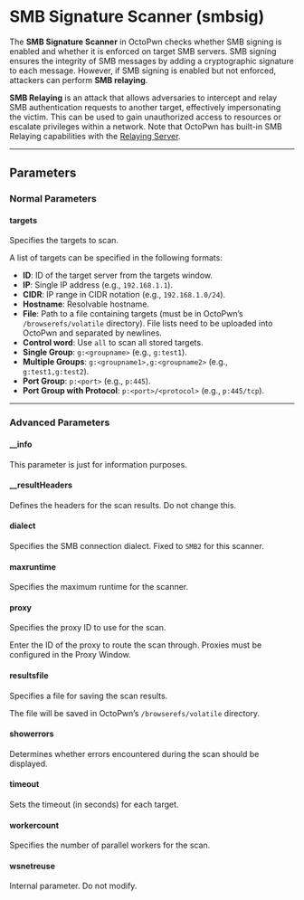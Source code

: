 # SMB Signature Scanner (smbsig)

The **SMB Signature Scanner** in OctoPwn checks whether SMB signing is enabled and whether it is enforced on target SMB servers. SMB signing ensures the integrity of SMB messages by adding a cryptographic signature to each message. However, if SMB signing is enabled but not enforced, attackers can perform **SMB relaying**.

**SMB Relaying** is an attack that allows adversaries to intercept and relay SMB authentication requests to another target, effectively impersonating the victim. This can be used to gain unauthorized access to resources or escalate privileges within a network. Note that OctoPwn has built-in SMB Relaying capabilities with the [Relaying Server](../servers/relay.html).

---

## Parameters

### Normal Parameters

#### targets
Specifies the targets to scan.

A list of targets can be specified in the following formats:

- **ID**: ID of the target server from the targets window.
- **IP**: Single IP address (e.g., `192.168.1.1`).
- **CIDR**: IP range in CIDR notation (e.g., `192.168.1.0/24`).
- **Hostname**: Resolvable hostname.
- **File**: Path to a file containing targets (must be in OctoPwn’s `/browserefs/volatile` directory). File lists need to be uploaded into OctoPwn and separated by newlines.
- **Control word**: Use `all` to scan all stored targets.
- **Single Group**: `g:<groupname>` (e.g., `g:test1`).
- **Multiple Groups**: `g:<groupname1>,g:<groupname2>` (e.g., `g:test1,g:test2`).
- **Port Group**: `p:<port>` (e.g., `p:445`).
- **Port Group with Protocol**: `p:<port>/<protocol>` (e.g., `p:445/tcp`).

---

### Advanced Parameters

#### __info
This parameter is just for information purposes.

#### __resultHeaders
Defines the headers for the scan results. Do not change this.

#### dialect
Specifies the SMB connection dialect. Fixed to `SMB2` for this scanner.
#### maxruntime
Specifies the maximum runtime for the scanner.
#### proxy
Specifies the proxy ID to use for the scan.

Enter the ID of the proxy to route the scan through. Proxies must be configured in the Proxy Window.

#### resultsfile
Specifies a file for saving the scan results.

The file will be saved in OctoPwn’s `/browserefs/volatile` directory.

#### showerrors
Determines whether errors encountered during the scan should be displayed.
#### timeout
Sets the timeout (in seconds) for each target.

#### workercount
Specifies the number of parallel workers for the scan.

#### wsnetreuse
Internal parameter. Do not modify.
